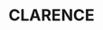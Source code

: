 ---
lastmod: '2025-04-06T06:05:20+00:00'
latitude: -33.47403165
layout: suburb
longitude: 150.219766
postcode: '2790'
state: NSW
title: CLARENCE
url: /nsw/clarence/
---